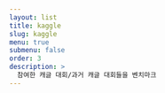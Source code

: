 ```yaml
---
layout: list
title: kaggle
slug: kaggle
menu: true
submenu: false
order: 3
description: >
  참여한 캐글 대회/과거 캐글 대회들을 벤치마크
---
```

